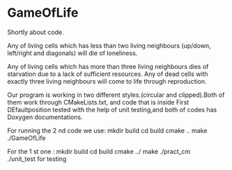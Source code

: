 # GameOfLife
Shortly about code.

Any of living cells which has less than two living neighbours (up/down, left/right and diagonals) will die of loneliness.
    
Any of living cells which has more than three living neighbours dies of starvation due to a lack of sufficient resources.
    Any of dead cells with exactly three living neighbours will come to life through reproduction.

Our program is working in two different styles.(circular and clipped).Both of them work through CMakeLists.txt, and code that
is inside First DEfaultposition tested with the help of unit testing,and both of codes has Doxygen documentations.

For running the 2 nd code we use:
mkdir build
cd build
cmake ..
make
./GameOfLife

For the 1 st one :
mkdir build
cd build
cmake ../
make
./pract_cm   
./unit_test   for testing
